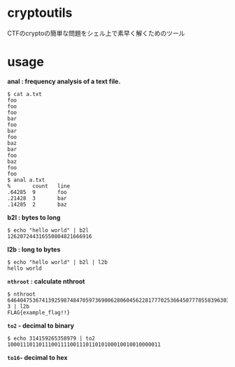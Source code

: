 # cryptoutils
CTFのcryptoの簡単な問題をシェル上で素早く解くためのツール

# usage
**anal : frequency analysis of a text file.**

```
$ cat a.txt
foo
foo
foo
bar
foo
bar
foo
baz
bar
foo
baz
foo
foo
$ anal a.txt
%       count   line
.64285  9       foo
.21428  3       bar
.14285  2       baz
```

**b2l : bytes to long**

```
$ echo "hello world" | b2l
126207244316550804821666916
```

**l2b : long to bytes**

```
$ echo "hello world" | b2l | l2b
hello world
```

**`nthroot` : calculate nthroot**
```
$ nthroot 64640475367413925987484705973690062806045622817770253664507778558396303549931817223904736968366216901930186302243724698880505597782349805406309 3 | l2b
FLAG{example_flag!!}
```

**`to2` - decimal to binary**
```
$ echo 314159265358979 | to2
1000111011011100111100111011010100010010010000011
```

**`to16`- decimal to hex**
